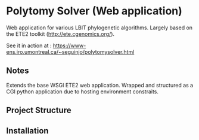 Polytomy Solver (Web application)
==============================

Web application for various LBIT phylogenetic algorithms.
Largely based on the ETE2 toolkit (http://ete.cgenomics.org/).

See it in action at : https://www-ens.iro.umontreal.ca/~seguinjo/polytomysolver.html

## Notes

Extends the base WSGI ETE2 web application. Wrapped and structured as a CGI python application due to hosting environment constraits.

## Project Structure

## Installation
